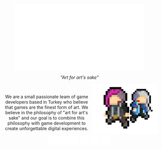 <div align="center">

<img src="https://raw.githubusercontent.com/espale-studios/.github/main/profile/img/logo.png" alt="Logo" height="210"></h1>

<i>"Art for art's sake"</i>

<img src="https://raw.githubusercontent.com/espale-studios/website/main/img/home_hero.webp" align="right"
     alt="Size Limit logo by Anton Lovchikov" width="212" height="160">
<br/>

We are a small passionate team of game developers based in Turkey who believe that games are the finest form of art. We believe in the philosophy of "art for art's sake" and our goal is to combine this philosophy with game development to create unforgettable digital experiences.

<a href="https://www.youtube.com/@espalestudios"><img src="https://raw.githubusercontent.com/espale-studios/.github/main/profile/img/yt.svg" width=30 height=30></img></a>
<a href="https://twitter.com/EspaleStudios"><img src="https://raw.githubusercontent.com/espale-studios/.github/main/profile/img/tw.svg" width=30 height=30></img></a>
<a href="https://www.instagram.com/espale.studios/"><img src="https://raw.githubusercontent.com/espale-studios/.github/main/profile/img/ig.svg" width=30 height=30></img></a>
<a href="https://www.tiktok.com/@espale.studios"><img src="https://raw.githubusercontent.com/espale-studios/.github/main/profile/img/ti.svg" width=30 height=30></img></a>
<a href="https://www.linkedin.com/company/espale-studios"><img src="https://raw.githubusercontent.com/espale-studios/.github/main/profile/img/li.svg" width=30 height=30></img></a>
<a href="https://store.steampowered.com/publisher/EspaleStudios/"><img src="https://raw.githubusercontent.com/espale-studios/.github/main/profile/img/st.svg" width=30 height=30></img></a>

</div>
